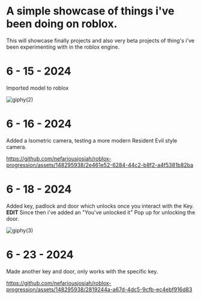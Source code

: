 # A simple showcase of things i've been doing on roblox.
This will showcase finally projects and also very beta projects of thing's i've been experimenting with in the roblox engine.

# 6 - 15 - 2024
Imported model to roblox


![giphy(2)](https://github.com/nefariousjosiah/roblox-progression/assets/148295938/c985dc9f-f1e3-4f85-9703-9a33d5f69163)


# 6 - 16 - 2024
Added a Isometric camera, testing a more modern Resident Evil style camera.


https://github.com/nefariousjosiah/roblox-progression/assets/148295938/2e461e52-6284-44c2-b8f2-a4f5381b82ba


# 6 - 18 - 2024
Added key, padlock and door which unlocks once you interact with the Key. **EDIT** Since then i've added an "You've unlocked it" Pop up for unlocking the door.


![giphy(3)](https://github.com/nefariousjosiah/roblox-progression/assets/148295938/049d2231-7f02-446a-bcec-e0a0ee77a948)


# 6 - 23 - 2024
Made another key and door, only works with the specific key.


https://github.com/nefariousjosiah/roblox-progression/assets/148295938/2819244a-a67d-4dc5-9cfb-ec4ebf916d83



